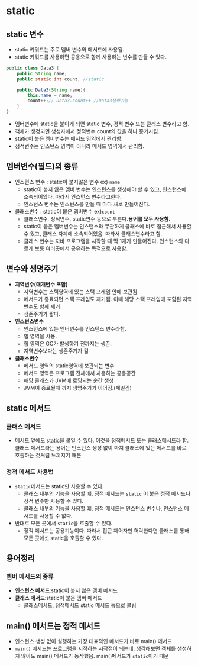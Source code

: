 # static 

## static 변수
- static 키워드는 주로 멤버 변수와 메서드에 사용됨.
- static 키워드를 사용하면 공용으로 함께 사용하는 변수를 만들 수 있다.
```java
public class Data3 {
    public String name;
    public static int count; //static

    public Data3(String name){
        this.name = name;
        count++;// Data3.count++ //Data3생략가능
    }
}
```
- 멤버변수에 static을 붙이게 되면 static 변수, 정적 변수 또는 클래스 변수라고 함.
- 객체가 생겅되면 생성자에서 정적변수 count의 값을 하나 증가시킴.
- static이 붙은 멤버변수는 메서드 영역에서 관리함.
- 정적변수는 인스턴스 영역이 아니라 메서드 영역에서 관리함.

## 멤버변수(필드)의 종류
- 인스턴스 변수 : static이 붙지않은 변수 ex) `name`
    - static이 붙지 않은 멤버 변수는 인스턴스를 생성해야 할 수 있고, 인스턴스에 소속되어있다. 따라서 인스턴스 변수라고한다.
    - 인스턴스 변수는 인스턴스를 만들 때 마다 새로 만들어진다.
- 클래스변수 : static이 붙은 멤버변수 ex)`count`
    - 클래스변수, 정적변수, static변수 등으로 부른다.<b>용어를 모두 사용함.</b>
    - static이 붙은 멤버변수는 인스턴스와 무관하게 클래스에 바로 접근해서 사용할 수 있고, 클래스 자체에 소속되어있음. 따라서 클래스변수라고 함.
    - 클래스 변수는 자바 프로그램을 시작할 때 딱 1개가 만들어진다. 인스턴스와 다르게 보통 여러곳에서 공유하는 목적으로 사용함.


## 변수와 생명주기
- <b>지역변수(매개변수 포함)</b>
    - 지역변수는 스택영역에 있는 스택 프레임 안에 보관됨.
    - 메서드가 종료되면 스택 프레임도 제거됨. 이때 해당 스택 프레임에 포함된 지역변수도 함께 제거
    - 생존주기가 짧다.
- <b>인스턴스변수</b> 
    - 인스턴스에 있는 멤버변수를 인스턴스 변수라함. 
    - 힙 영역을 사용.
    - 힙 영역은 GC가 발생하기 전까지는 생존.
    - 지역변수보다는 생존주기가 긺
- <b>클래스변수</b>
    - 메서드 영역의 static영역에 보관되는 변수
    - 메서드 영역은 프로그램 전체에서 사용하는 공용공간
    - 해당 클래스가 JVM에 로딩되는 순간 생성
    - JVM이 종료될때 까지 생명주기가 이어짐.(제일김)

## static 메서드
### 클래스 메서드
- 메서드 앞에도 static을 붙일 수 있다. 이것을 정적메서드 또는 클래스메서드라 함.클래스 메서드라는 용어는 인스턴스 생성 없이 마치 클래스에 있는 메서드를 바로 호출하는 것처럼 느껴지기 때문

### 정적 메서드 사용법
- `static`메서드는 static만 사용할 수 있다.
    - 클래스 내부의 기능을 사용할 떄, 정적 메서드는 `static` 이 붙은 정적 메서드나 정적 변수만 사용할 수 있다.
    - 클래스 내부의 기능을 사용할 떄, 정적 메서드는 인스턴스 변수나, 인스턴스 메서드를 사용할 수 없다.
- 반대로 모든 곳에서 `static`을 호출할 수 있다.
    - 정적 메서드는 공용기능이다. 따라서 접근 제어자만 허락한다면 클래스를 통해 모든 곳에섯 static을 호출할 수 있다.
    
## 용어정리
### 멤버 메서드의 종류
- <b>인스턴스 메서드</b>:static이 붙지 않은 멤버 메서드
- <b>클래스 메서드</b>:static이 붙은 멤버 메서드
    - 클래스메서드, 정적메서드 static 메서드 등으로 불림


## main() 메서드는 정적 메서드
- 인스턴스 생성 없이 실행하는 가장 대표적인 메서드가 바로 main() 메서드
- `main()` 메서드는 프로그램을 시작하는 시작점이 되는데, 생각해보면 객체를 생성하지 않아도 main() 메서드가 동작했음. main()메서드가 `static`이기 때문
